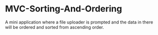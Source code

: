 # MVC-Sorting-And-Ordering
A mini application where a file uploader is prompted and the data in there will be ordered and sorted from ascending order.
